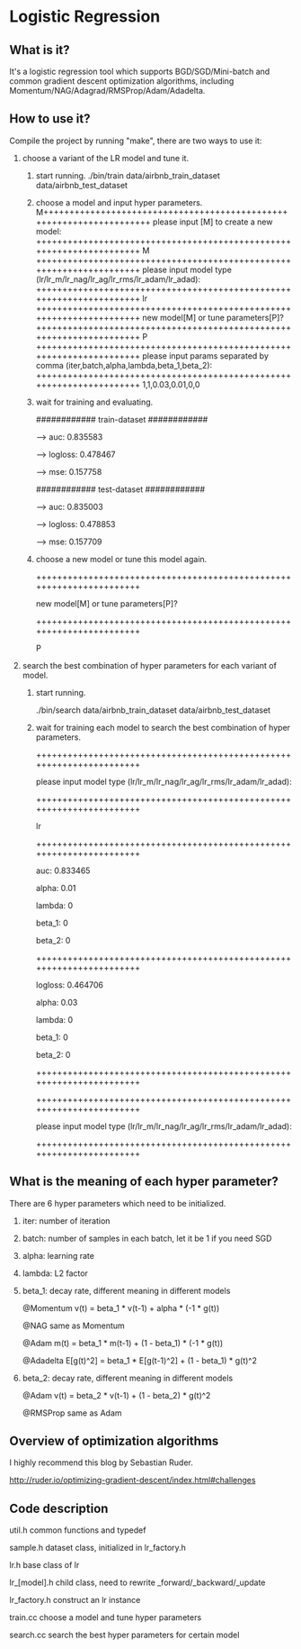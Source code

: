 # Logistic Regression

What is it?
----------------------------------------------------------------------
It's a logistic regression tool which supports BGD/SGD/Mini-batch and common gradient descent
optimization algorithms, including Momentum/NAG/Adagrad/RMSProp/Adam/Adadelta.


How to use it?
----------------------------------------------------------------------
Compile the project by running "make", there are two ways to use it:

1.  choose a variant of the LR model and tune it.

    1)  start running.
        ./bin/train data/airbnb_train_dataset data/airbnb_test_dataset

    2)  choose a model and input hyper parameters.
        M+++++++++++++++++++++++++++++++++++++++++++++++++++++++++++++++++++++
        please input [M] to create a new model:
        +++++++++++++++++++++++++++++++++++++++++++++++++++++++++++++++++++++
        M
        +++++++++++++++++++++++++++++++++++++++++++++++++++++++++++++++++++++
        please input model type (lr/lr_m/lr_nag/lr_ag/lr_rms/lr_adam/lr_adad):
        +++++++++++++++++++++++++++++++++++++++++++++++++++++++++++++++++++++
        lr
        +++++++++++++++++++++++++++++++++++++++++++++++++++++++++++++++++++++
        new model[M] or tune parameters[P]?
        +++++++++++++++++++++++++++++++++++++++++++++++++++++++++++++++++++++
        P
        +++++++++++++++++++++++++++++++++++++++++++++++++++++++++++++++++++++
        please input params separated by comma (iter,batch,alpha,lambda,beta_1,beta_2):
        +++++++++++++++++++++++++++++++++++++++++++++++++++++++++++++++++++++
        1,1,0.03,0.01,0,0

    3)  wait for training and evaluating.

        ############ train-dataset ############

          --> auc: 0.835583

          --> logloss: 0.478467

          --> mse: 0.157758

        ############ test-dataset ############

          --> auc: 0.835003

          --> logloss: 0.478853

          --> mse: 0.157709

    4)  choose a new model or tune this model again.

        +++++++++++++++++++++++++++++++++++++++++++++++++++++++++++++++++++++

        new model[M] or tune parameters[P]?

        +++++++++++++++++++++++++++++++++++++++++++++++++++++++++++++++++++++

        P

2.  search the best combination of hyper parameters for each variant of model.

    1)  start running.

        ./bin/search data/airbnb_train_dataset data/airbnb_test_dataset

    2)  wait for training each model to search the best combination of hyper parameters.

        +++++++++++++++++++++++++++++++++++++++++++++++++++++++++++++++++++++

        please input model type (lr/lr_m/lr_nag/lr_ag/lr_rms/lr_adam/lr_adad):

        +++++++++++++++++++++++++++++++++++++++++++++++++++++++++++++++++++++

        lr

        +++++++++++++++++++++++++++++++++++++++++++++++++++++++++++++++++++++

        auc: 0.833465

        alpha: 0.01

        lambda: 0

        beta_1: 0

        beta_2: 0

        +++++++++++++++++++++++++++++++++++++++++++++++++++++++++++++++++++++

        logloss: 0.464706

        alpha: 0.03

        lambda: 0

        beta_1: 0

        beta_2: 0

        +++++++++++++++++++++++++++++++++++++++++++++++++++++++++++++++++++++

        +++++++++++++++++++++++++++++++++++++++++++++++++++++++++++++++++++++

        please input model type (lr/lr_m/lr_nag/lr_ag/lr_rms/lr_adam/lr_adad):

        +++++++++++++++++++++++++++++++++++++++++++++++++++++++++++++++++++++


What is the meaning of each hyper parameter?
----------------------------------------------------------------------
There are 6 hyper parameters which need to be initialized.

1.  iter:     number of iteration

2.  batch:    number of samples in each batch, let it be 1 if you need SGD

3.  alpha:    learning rate

4.  lambda:   L2 factor

5.  beta_1:   decay rate, different meaning in different models

    @Momentum   v(t) = beta_1 * v(t-1) + alpha * (-1 * g(t))

    @NAG        same as Momentum

    @Adam       m(t) = beta_1 * m(t-1) + (1 - beta_1) * (-1 * g(t))

    @Adadelta   E[g(t)^2] = beta_1 * E[g(t-1)^2] + (1 - beta_1) * g(t)^2

6.  beta_2:   decay rate, different meaning in different models

    @Adam       v(t) = beta_2 * v(t-1) + (1 - beta_2) * g(t)^2

    @RMSProp    same as Adam


Overview of optimization algorithms
----------------------------------------------------------------------
I highly recommend this blog by Sebastian Ruder.

http://ruder.io/optimizing-gradient-descent/index.html#challenges


Code description
----------------------------------------------------------------------
util.h          common functions and typedef

sample.h        dataset class, initialized in lr_factory.h

lr.h            base class of lr

lr_[model].h    child class, need to rewrite _forward/_backward/_update

lr_factory.h    construct an lr instance

train.cc        choose a model and tune hyper parameters

search.cc       search the best hyper parameters for certain model
